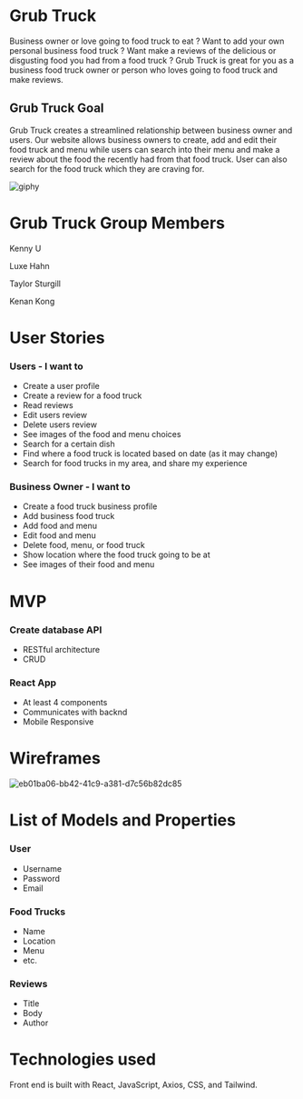 # Grub Truck
Business owner or love going to food truck to eat ? Want to add your own personal business food truck ? Want make a reviews of the delicious or disgusting food you had from a food truck ? Grub Truck is great for you as a  business food truck owner or person who loves going to food truck and make reviews.


## Grub Truck Goal
Grub Truck creates a streamlined relationship between business owner and users. Our website allows business owners to create, add and edit their food truck and menu while users can search into their menu and make a review about the food the recently had from that food truck. User can also search for the food truck which they are craving for. 

![giphy](https://user-images.githubusercontent.com/101943583/183976319-ef339ab6-cfd4-4756-89be-b4e245cdf5c8.gif)

# Grub Truck Group Members
Kenny U

Luxe Hahn

Taylor Sturgill

Kenan Kong

# User Stories

### Users - I want to
 - Create a user profile
 - Create a review for a food truck
 - Read reviews
 - Edit users review
 - Delete users review
 - See images of the food and menu choices
 - Search for a certain dish
 - Find where a food truck is located based on date (as it may change)
 - Search for food trucks in my area, and share my experience

### Business Owner - I want to
 - Create a food truck business profile
 - Add business food truck
 - Add food and menu
 - Edit food and menu
 - Delete food, menu, or food truck
 - Show location where the food truck going to be at
 - See images of their food and menu
 
# MVP 

### Create database API
 - RESTful architecture
 - CRUD
### React App
 - At least 4 components
 - Communicates with backnd
 - Mobile Responsive 
 
# Wireframes
![eb01ba06-bb42-41c9-a381-d7c56b82dc85](https://user-images.githubusercontent.com/101943583/183979546-5b600862-f191-45c2-ba14-02ed061c54e4.jpeg)

# List of Models and Properties
### User
- Username
- Password
- Email
 
### Food Trucks
 - Name
 - Location
 - Menu
 - etc.
 
### Reviews
 - Title
 - Body
 - Author
 
# Technologies used
Front end is built with React, JavaScript, Axios, CSS, and Tailwind. 
 
